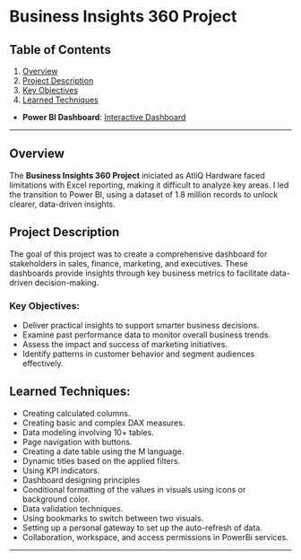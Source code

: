 # Business Insights 360 Project

## Table of Contents
1. [Overview](#overview)
2. [Project Description](#project-description)
3. [Key Objectives](#key-objectives)
4. [Learned Techniques](#learned-techniques)

- **Power BI Dashboard**: [Interactive Dashboard](https://app.powerbi.com/view?r=eyJrIjoiMzU3ZTQwNzItODE5My00ZWE0LWIzMWYtMWVhMTFiODk1MTg5IiwidCI6ImM2ZTU0OWIzLTVmNDUtNDAzMi1hYWU5LWQ0MjQ0ZGM1YjJjNCJ9)

---

## Overview
The **Business Insights 360 Project** iniciated as AtliQ Hardware faced limitations with Excel reporting, making it difficult to analyze key areas. I led the transition to Power BI, using a dataset of 1.8 million records to unlock clearer, data-driven insights.

## Project Description
The goal of this project was to create a comprehensive dashboard for stakeholders in sales, finance, marketing, and executives. These dashboards provide insights through key business metrics to facilitate data-driven decision-making.

### Key Objectives:
- Deliver practical insights to support smarter business decisions.
- Examine past performance data to monitor overall business trends.
- Assess the impact and success of marketing initiatives.
- Identify patterns in customer behavior and segment audiences effectively.

## Learned Techniques:
- Creating calculated columns.
- Creating basic and complex DAX measures.
- Data modeling involving 10+ tables.
- Page navigation with buttons.
- Creating a date table using the M language.
- Dynamic titles based on the applied filters.
- Using KPI indicators.
- Dashboard designing principles
- Conditional formatting of the values in visuals using icons or background color.
- Data validation techniques.
- Using bookmarks to switch between two visuals.
- Setting up a personal gateway to set up the auto-refresh of data.
- Collaboration, workspace, and access permissions in PowerBi services.

---
